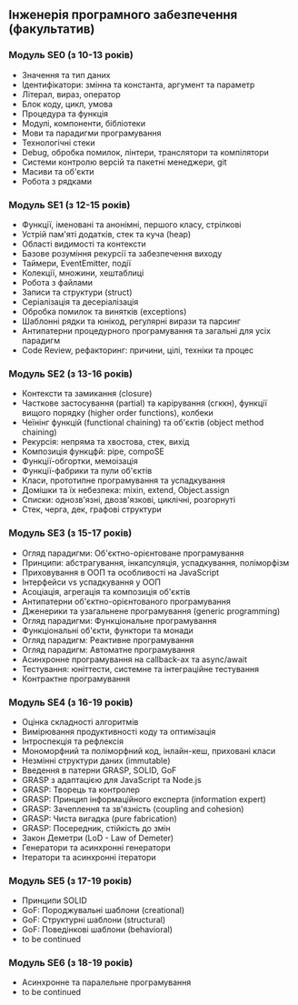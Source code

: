 ## Інженерія програмного забезпечення (факультатив)

### Модуль SE0 (з 10-13 років)

- Значення та тип даних
- Ідентифікатори: змінна та константа, аргумент та параметр
- Літерал, вираз, оператор
- Блок коду, цикл, умова
- Процедура та функція
- Модулі, компоненти, бібліотеки
- Мови та парадигми програмування
- Технологічні стеки
- Debug, обробка помилок, лінтери, транслятори та компілятори
- Системи контролю версій та пакетні менеджери, git
- Масиви та об'єкти
- Робота з рядками

### Модуль SE1 (з 12-15 років)

- Функції, іменовані та анонімні, першого класу, стрілкові
- Устрій пам'яті додатків, стек та куча (heap)
- Області видимості та контексти
- Базове розуміння рекурсії та забезпечення виходу
- Таймери, EventEmitter, події
- Колекції, множини, хештаблиці
- Робота з файлами
- Записи та структури (struct)
- Серіалізація та десеріалізація
- Обробка помилок та винятків (exceptions)
- Шаблонні рядки та юнікод, регулярні вирази та парсинг
- Антипатерни процедурного програмування та загальні для усіх парадигм
- Code Review, рефакторинг: причини, цілі, техніки та процес

### Модуль SE2 (з 13-16 років)

- Контексти та замикання (closure)
- Часткове застосування (partial) та карірування (сгккн), функції вищого порядку (higher order functions), колбеки
- Чеїнінг функцій (functional chaining) та об'єктів (object method chaining)
- Рекурсія: непряма та хвостова, стек, вихід
- Композиція функцфй: pipe, compoSE
- Функції-обгортки, мемоізація
- Функції-фабрики та пули об'єктів
- Класи, прототипне програмування та успадкування
- Домішки та їх небезпека: mixin, extend, Object.assign
- Списки: однозв'язні, двозв'язкові, циклічні, розгорнуті
- Стек, черга, дек, графові структури

### Модуль SE3 (з 15-17 років)

- Огляд парадигми: Об'єктно-орієнтоване програмування
- Принципи: абстрагування, інкапсуляція, успадкування, поліморфізм
- Приховування в ООП та особливості на JavaScript
- Інтерфейси vs успадкування у ООП
- Асоціація, агрегація та композиція об'єктів
- Антипатерни об'єктно-орієнтованого програмування
- Дженерики та узагальнене програмування (generic programming)
- Огляд парадигми: Функціональне програмування
- Функціональні об'єкти, функтори та монади
- Огляд парадигм: Реактивне програмування
- Огляд парадигм: Автоматне програмування
- Асинхронне програмування на callback-ах та async/await
- Тестування: юніттести, системне та інтеграційне тестування
- Контрактне програмування

### Модуль SE4 (з 16-19 років)

- Оцінка складності алгоритмів
- Вимірювання продуктивності коду та оптимізація
- Інтроспекція та рефлексія
- Мономорфний та поліморфний код, інлайн-кеш, приховані класи
- Незмінні структури даних (immutable)
- Введення в патерни GRASP, SOLID, GoF
- GRASP з адаптацією для JavaScript та Node.js
- GRASP: Творець та контролер
- GRASP: Принцип інформаційного експерта (information expert)
- GRASP: Зачеплення та зв'язність (coupling and cohesion)
- GRASP: Чиста вигадка (pure fabrication)
- GRASP: Посередник, стійкість до змін
- Закон Деметри (LoD - Law of Demeter)
- Генератори та асинхронні генератори
- Ітератори та асинхронні ітератори

### Модуль SE5 (з 17-19 років)

- Принципи SOLID
- GoF: Породжувальні шаблони (creational)
- GoF: Структурні шаблони (structural)
- GoF: Поведінкові шаблони (behavioral)
- to be continued

### Модуль SE6 (з 18-19 років)

- Асинхронне та паралельне програмування
- to be continued
